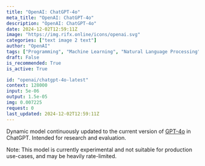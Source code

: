 ```yaml
---
title: "OpenAI: ChatGPT-4o"
meta_title: "OpenAI: ChatGPT-4o"
description: "OpenAI: ChatGPT-4o"
date: 2024-12-02T12:59:11Z
image: "https://img.rifx.online/icons/openai.svg"
categories: ["text image 2 text"]
author: "OpenAI"
tags: ["Programming", "Machine Learning", "Natural Language Processing", "Chatbots", "Generative AI"]
draft: False
is_recommended: True
is_active: True

id: "openai/chatgpt-4o-latest"
context: 128000
input: 5e-06
output: 1.5e-05
img: 0.007225
request: 0
last_updated: 2024-12-02T12:59:11Z
---
```


Dynamic model continuously updated to the current version of [GPT-4o](/openai/gpt-4o) in ChatGPT. Intended for research and evaluation.

Note: This model is currently experimental and not suitable for production use-cases, and may be heavily rate-limited.

